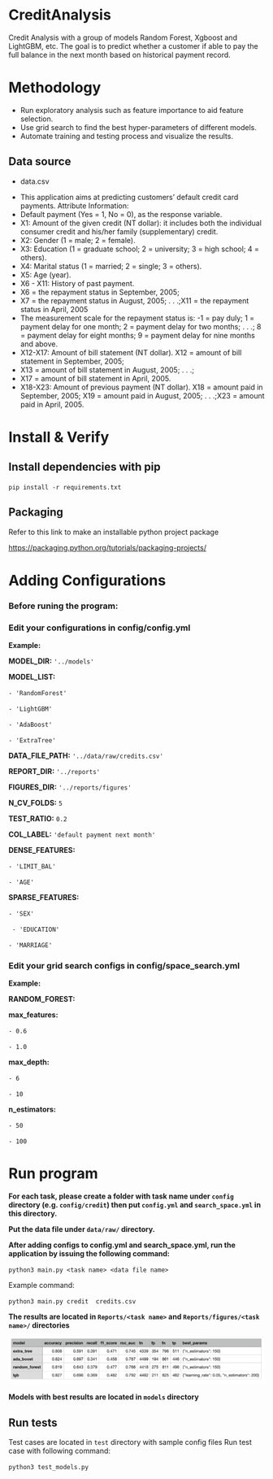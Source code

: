 # CreditAnalysis

Credit Analysis with a group of models Random Forest, Xgboost and LightGBM, etc.
The goal is to predict whether a customer if able to pay the full balance in the next month based on historical payment record.

# Methodology
* Run exploratory analysis such as feature importance to aid feature selection.
* Use grid search to find the best hyper-parameters of different models.
* Automate training and testing process and visualize the results.



## Data source
- data.csv
* This application aims at predicting customers’ default credit card payments.
Attribute Information:
* Default payment (Yes = 1, No = 0), as the response variable. 
* X1: Amount of the given credit (NT dollar): it includes both the individual consumer credit and his/her family (supplementary) credit. 
* X2: Gender (1 = male; 2 = female). 
* X3: Education (1 = graduate school; 2 = university; 3 = high school; 4 = others). 
* X4: Marital status (1 = married; 2 = single; 3 = others). 
* X5: Age (year). 
* X6 - X11: History of past payment.
* X6 = the repayment status in September, 2005; 
* X7 = the repayment status in August, 2005; . . .;X11 = the repayment status in April, 2005
* The measurement scale for the repayment status is: -1 = pay duly; 1 = payment delay for one month; 2 = payment delay for two months; . . .; 8 = payment delay for eight months; 9 = payment delay for nine months and above. 
* X12-X17: Amount of bill statement (NT dollar). X12 = amount of bill statement in September, 2005; 
* X13 = amount of bill statement in August, 2005; . . .; 
* X17 = amount of bill statement in April, 2005. 
* X18-X23: Amount of previous payment (NT dollar). X18 = amount paid in September, 2005; X19 = amount paid in August, 2005; . . .;X23 = amount paid in April, 2005. 

# Install & Verify
## Install dependencies with pip
`pip install -r requirements.txt`

## Packaging
Refer to this link to make an installable python project package

https://packaging.python.org/tutorials/packaging-projects/



# Adding Configurations
### Before runing the program:

### Edit your configurations in config/config.yml

**Example:**

**MODEL_DIR:** `'../models'`

**MODEL_LIST:**

  `- 'RandomForest'`
 
  `- 'LightGBM'`
  
  `- 'AdaBoost'`
  
  `- 'ExtraTree'`
  
**DATA_FILE_PATH:** `'../data/raw/credits.csv'`

**REPORT_DIR:** `'../reports'`

**FIGURES_DIR:** `'../reports/figures'`

**N_CV_FOLDS:** `5`

**TEST_RATIO:** `0.2`

**COL_LABEL:** `'default payment next month'`

**DENSE_FEATURES:**
  
  `- 'LIMIT_BAL'`
 
 `- 'AGE'`
 
**SPARSE_FEATURES:**

  `- 'SEX'`
  
 ` - 'EDUCATION'`
 
 `- 'MARRIAGE'`
 


### Edit your grid search configs in config/space_search.yml

**Example:**

**RANDOM_FOREST:**
       
   **max_features:**
   
   `- 0.6`
   
   `- 1.0`
    
   **max_depth:**
   
   `- 6`
        
   `- 10`
        
   **n_estimators:**
       
   `- 50`
        
   `- 100`
 
# Run program
**For each task, please create a folder with task name under `config` directory (e.g. `config/credit`) then put `config.yml` and `search_space.yml` in this directory.**


**Put the data file under `data/raw/` directory.**


**After adding configs to config.yml and search_space.yml, run the application by issuing the following command:**


`python3 main.py <task name> <data file name>`


Example command:

`python3 main.py credit  credits.csv`




**The results are located in `Reports/<task name>`  and  `Reports/figures/<task name>/` directories**




![model results](./reports/figures/sample_metrics-result.png)

**Models with best results are located in `models` directory**

## Run tests
 Test cases are located in `test` directory with sample config files
 Run test case with following command:

 `python3 test_models.py` 
 
